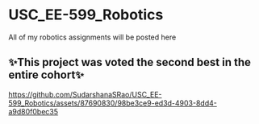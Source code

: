 # USC_EE-599_Robotics
All of my robotics assignments will be posted here

## ✨This project was voted the second best in the entire cohort✨

https://github.com/SudarshanaSRao/USC_EE-599_Robotics/assets/87690830/98be3ce9-ed3d-4903-8dd4-a9d80f0bec35

